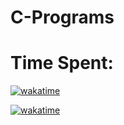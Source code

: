 # C-Programs

# Time Spent:
[![wakatime](https://wakatime.com/badge/user/570483a7-7acc-4ffd-bc90-1f7ced8b6587/project/5e9fdfbb-ea95-419e-b77c-25d7a866bcfd.svg)](https://wakatime.com/badge/user/570483a7-7acc-4ffd-bc90-1f7ced8b6587/project/5e9fdfbb-ea95-419e-b77c-25d7a866bcfd)

[![wakatime](https://wakatime.com/badge/github/SSL-ACTX/C-Programs.svg)](https://wakatime.com/badge/github/SSL-ACTX/C-Programs)
